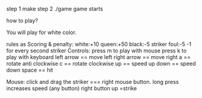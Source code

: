 step 1 make
step 2 ./game
            game starts 

how to play?
 

You will play for  white color.

rules as Scoring & penalty:
	white:+10
	queen:+50
	black:-5
	striker foul:-5
	-1 for every second
striker Controls:
	press m to play with mouse
	press k to play with keyboard
	left arrow == move left
	right arrow == move right
	a == rotate anti clockwise
	c == rotate  clockwise
	up == speed up
	down == speed down
	space == hit

Mouse:
	click and drag the striker === right mouse button.
	long press increases speed (any button)
	right button up =strike

